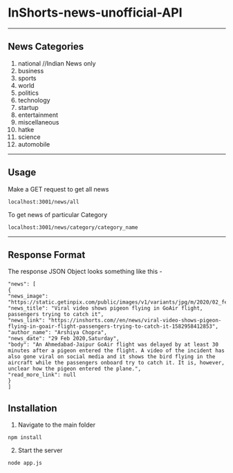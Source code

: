 # InShorts-news-unofficial-API
---
## News Categories

1. national //Indian News only
2. business
3. sports
4. world
5. politics
6. technology
7. startup
8. entertainment
9. miscellaneous
10. hatke
11. science
12. automobile

---

## Usage

Make a GET request to get all news 
```
localhost:3001/news/all
```
To get news of particular Category
```
localhost:3001/news/category/category_name
```

---

## Response Format

The response JSON Object looks something like this - 

```
"news": [
{
"news_image": "https://static.getinpix.com/public/images/v1/variants/jpg/m/2020/02_feb/29_sat/img_1582957411973_367.jpg",
"news_title": "Viral video shows pigeon flying in GoAir flight, passengers trying to catch it",
"news_link": "https://inshorts.com//en/news/viral-video-shows-pigeon-flying-in-goair-flight-passengers-trying-to-catch-it-1582958412853",
"author_name": "Arshiya Chopra",
"news_date": "29 Feb 2020,Saturday",
"body": "An Ahmedabad-Jaipur GoAir flight was delayed by at least 30 minutes after a pigeon entered the flight. A video of the incident has also gone viral on social media and it shows the bird flying in the aircraft while the passengers onboard try to catch it. It is, however, unclear how the pigeon entered the plane.",
"read_more_link": null
}
]
```

## Installation
1. Navigate to the main folder
```
npm install
```

2. Start the server
```
node app.js
```
